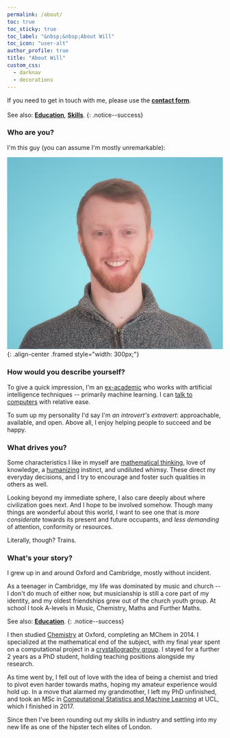 ```yaml
---
permalink: /about/
toc: true
toc_sticky: true
toc_label: "&nbsp;&nbsp;About Will"
toc_icon: "user-alt"
author_profile: true
title: "About Will"
custom_css:
  - darknav
  - decorations
---
```


If you need to get in touch with me, please use the [**contact form**](/contact/).
<br /><br />
See also: [**Education**](/about/education/), [**Skills**](/about/skills/).
{: .notice--success}


### Who are you?

I'm this guy (you can assume I'm mostly unremarkable):

![Picture of Will](/assets/images/portrait.jpg){: .align-center .framed style="width: 300px;"}


### How would you describe yourself?

To give a quick impression, I'm an [ex-academic](/about/education/) who works
with artificial intelligence techniques -- primarily machine learning. I can
[talk to computers](/about/skills/) with relative ease.

To sum up my personality I'd say I'm *an introvert's extravert*: approachable, available,
and open. Above all, I enjoy helping people to succeed and be happy.

### What drives you?

Some characteristics I like in myself are [mathematical thinking](/faq/#mathematical-thinking),
love of knowledge, a [humanizing](/faq/#humanizing) instinct, and undiluted whimsy.
These direct my everyday decisions, and I try to encourage and foster such
qualities in others as well.

Looking beyond my immediate sphere, I also care deeply about where civilization
goes next. And I hope to be involved somehow. Though many things are wonderful
about this world, I want to see one that is *more considerate* towards its present
and future occupants, and *less demanding* of attention, conformity or resources.

Literally, though? Trains.&nbsp;&nbsp;<i class="fas fa-train"></i>


### What's your story?

I grew up in and around Oxford and Cambridge, mostly without incident.

As a teenager in Cambridge, my life was dominated by music and church --
I don't do much of either now, but musicianship is still a core part of my
identity, and my oldest friendships grew out of the church youth group. At
school I took A-levels in Music, Chemistry, Maths and Further Maths.

See also: [**Education**](/about/education/).
{: .notice--success}

I then studied [Chemistry](https://www.chem.ox.ac.uk) at Oxford, completing an
MChem in 2014. I specialized at the mathematical end of the subject, with my
final year spent on a computational project in a
[crystallography group](https://goodwingroup.wordpress.com). I stayed for a
further 2 years as a PhD student, holding teaching positions alongside my research.

As time went by, I fell out of love with the idea of being a chemist and tried
to pivot even harder towards maths, hoping my amateur experience would hold up.
In a move that alarmed my grandmother, I left my PhD unfinished, and took an MSc
in [Computational Statistics and Machine Learning](http://www.csml.ucl.ac.uk) at
UCL, which I finished in 2017.

Since then I've been rounding out my skills in industry and settling into my
new life as one of the hipster tech elites of London.

